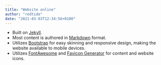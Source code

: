 ```yaml
---
title: "Website online"
author: "redtide"
date: "2021-03-03T12:34:56+0100"
---
```

- Built on [Jekyll].
- Most content is authored in [Markdown] format.
- Utilizes [Bootstrap] for easy skinning and responsive design,
  making the website available to mobile devices.
- Utilizes [FontAwesome] and [Favicon Generator] for content and website icons.

[Bootstrap]:         http://getbootstrap.com/
[Favicon Generator]: https://realfavicongenerator.net/
[FontAwesome]:       http://fontawesome.io/
[Jekyll]:            http://jekyllrb.com/
[Markdown]:          http://daringfireball.net/projects/markdown/
[SASS]:              https://sass-lang.com/
